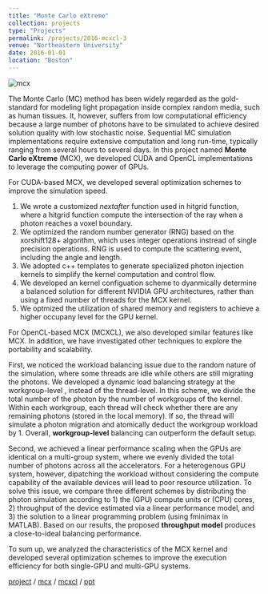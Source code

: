 ```yaml
---
title: "Monte Carlo eXtreme"
collection: projects 
type: "Projects"
permalink: /projects/2016-mcxcl-3
venue: "Northeastern University"
date: 2016-01-01
location: "Boston"
---
```


![mcx](https://leimingyu.github.io/images/projects/mcx-flow.png)

The Monte Carlo (MC) method has been widely regarded as the gold-standard for modeling light propagation inside complex random media, such as human tissues. It, however, suffers from low computational efficiency because a large number of photons have to be simulated to achieve desired solution quality with low stochastic noise. Sequential MC simulation implementations require extensive computation and long run-time, typically ranging from several hours to several days.
In this project named **Monte Carlo eXtreme** (MCX), we developed CUDA and OpenCL implementations to leverage the computing power of GPUs. 

For CUDA-based MCX, we developed several optimization schemes to improve the simulation speed.
1. We wrote a customized *nextafter* function used in hitgrid function, where a hitgrid function compute the intersection of the ray when a photon reaches a voxel boundary.
2. We optimized the random number generator (RNG) based on the xorshift128+ algorithm, which uses integer operations instread of single precision operations. RNG is used to compute the scattering event, including the angle and length.
3. We adopted c++ templates to generate specialized photon injection kernels to simplify the kernel computation and control flow.
4. We developed an kernel configuation scheme to dyanmically determine a balanced solution for different NVIDIA GPU architectures, rather than using a fixed number of threads for the MCX kernel.
5. We optmized the utilization of shared memory and registers to achieve a higher occupany level for the GPU kernel.



For OpenCL-based MCX (MCXCL), we also developed similar features like MCX. In addition, we have investigated other techniques to explore the portability and scalability.

First, we noticed the workload balancing issue due to the random nature of the simulation, where some threads are idle while others are still migrating the photons. We developed a dynamic load balancing strategy at the workgroup-level , instead of the thread-level. In this scheme, we divide the total number of the photon by the number of workgroups of the kernel. Within each workgroup, each thread will check whether there are any remaining photons (stored in the local memory). If so, the thread will simulate a photon migration and atomically deduct the workgroup workload by 1. Overall, **workgroup-level** balancing can outperform the default setup.

Second, we achieved a linear performance scaling when the GPUs are identical on a multi-group system, where we evenly divided the total number of photons across all the accelerators. For a heterogenous GPU system, however, dipatching the workload without considering the compute capability of the available devices will lead to poor resource utilization. To solve this issue, we compare three different schemes by distributing the photon simulation according to 1) the (GPU) compute units or  (CPU) cores,  2)  throughput of the device estimated via a linear performance model, and 3) the solution to a linear programming problem (using fminimax in MATLAB). Based on our results, the proposed **throughput model** produces a close-to-ideal balancing performance.


To sum up, we analyzed the characteristics of the MCX kernel and developed several optimization schemes to improve the execution efficiency for both single-GPU and multi-GPU systems.

[project](http://mcx.space/) /
[mcx](https://github.com/fangq/mcx) /
[mcxcl](https://github.com/fangq/mcxcl) /
[ppt](https://leimingyu.github.io/files/projects/mcxcl_biophotonics.pptx)

